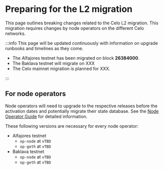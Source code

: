 # Preparing for the L2 migration

This page outlines breaking changes related to the Celo L2 migration. This migration requires changes by node operators on the different Celo networks.

:::info
This page will be updated continuously with information on upgrade runbooks and timelines as they come.

* The Alfajores testnet has been migrated on block **26384000**.
* The Baklava testnet will migrate on XXX
* The Celo mainnet migration is planned for XXX.

:::

## For node operators

Node operators will need to upgrade to the respective releases before the activation dates and potentially migrate their state database. See the [Node Operator Guide](../operators/operator-guide.md) for detailed information.

These following versions are necessary for every node operator:

* Alfajores testnet
  * `op-node` at `vTBD`
  * `op-geth` at `vTBD`
* Baklava testnet
  * `op-node` at `vTBD`
  * `op-geth` at `vTBD`

